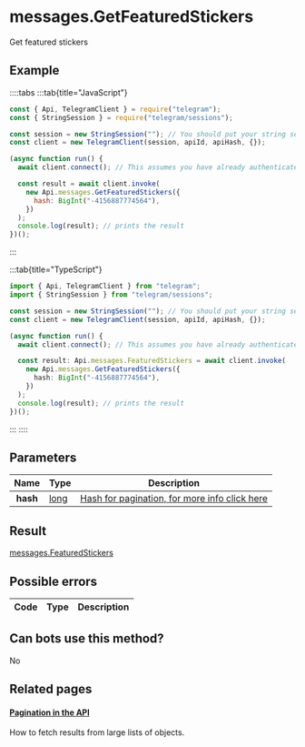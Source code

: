 # messages.GetFeaturedStickers

Get featured stickers

## Example

::::tabs
:::tab{title="JavaScript"}

```js
const { Api, TelegramClient } = require("telegram");
const { StringSession } = require("telegram/sessions");

const session = new StringSession(""); // You should put your string session here
const client = new TelegramClient(session, apiId, apiHash, {});

(async function run() {
  await client.connect(); // This assumes you have already authenticated with .start()

  const result = await client.invoke(
    new Api.messages.GetFeaturedStickers({
      hash: BigInt("-4156887774564"),
    })
  );
  console.log(result); // prints the result
})();
```

:::

:::tab{title="TypeScript"}

```ts
import { Api, TelegramClient } from "telegram";
import { StringSession } from "telegram/sessions";

const session = new StringSession(""); // You should put your string session here
const client = new TelegramClient(session, apiId, apiHash, {});

(async function run() {
  await client.connect(); // This assumes you have already authenticated with .start()

  const result: Api.messages.FeaturedStickers = await client.invoke(
    new Api.messages.GetFeaturedStickers({
      hash: BigInt("-4156887774564"),
    })
  );
  console.log(result); // prints the result
})();
```

:::
::::

## Parameters

|   Name   | Type                                        | Description                                                                                            |
| :------: | ------------------------------------------- | ------------------------------------------------------------------------------------------------------ |
| **hash** | [long](https://core.telegram.org/type/long) | [Hash for pagination, for more info click here](https://core.telegram.org/api/offsets#hash-generation) |

## Result

[messages.FeaturedStickers](https://core.telegram.org/type/messages.FeaturedStickers)

## Possible errors

| Code | Type | Description |
| :--: | ---- | ----------- |

## Can bots use this method?

No

## Related pages

#### [Pagination in the API](https://core.telegram.org/api/offsets)

How to fetch results from large lists of objects.
